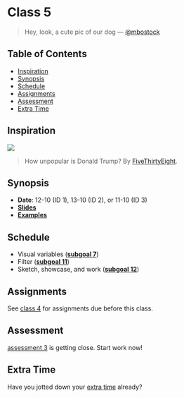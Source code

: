 # Class 5

> Hey, look, a cute pic of our dog — [@mbostock][quote]

## Table of Contents

*   [Inspiration](#inspiration)
*   [Synopsis](#synopsis)
*   [Schedule](#schedule)
*   [Assignments](#assignments)
*   [Assessment](#assessment)
*   [Extra Time](#extra-time)

## Inspiration

[![][inspiration-cover]][inspiration-link]

> How unpopular is Donald Trump?  By [FiveThirtyEight][inspiration-author].

## Synopsis

*   **Date**: 12-10 (ID 1), 13-10 (ID 2), or 11-10 (ID 3)
*   [**Slides**][slides]
*   [**Examples**][examples]

## Schedule

*   Visual variables ([**subgoal 7**][s7])
*   Filter ([**subgoal 11**][s11])
*   Sketch, showcase, and work ([**subgoal 12**][s12])

## Assignments

See [class 4][c4] for assignments due before this class.

## Assessment

[assessment 3][a3] is getting close.  Start work now!

## Extra Time

Have you jotted down your [extra time][extra-time] already?

[inspiration-cover]: images/trump.jpg

[inspiration-link]: https://projects.fivethirtyeight.com/trump-approval-ratings/

[inspiration-author]: https://fivethirtyeight.com

[c4]: class-4.md#assignments

[a3]: assessment-3

[s7]: readme.md#subgoal-7

[s11]: readme.md#subgoal-11

[s12]: readme.md#subgoal-12

[quote]: https://twitter.com/mbostock/status/863195903460376577

[slides]: https://docs.google.com/presentation/d/1PLDNljfAAHdajg07nO7S4LxX-nzk__zTgXUqdy-Bkx8

[examples]: https://cmda-fe3x3.github.io/course-17-18/class-5/

[extra-time]: participation.md
